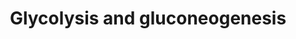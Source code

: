 ---
annotations:
- id: PW:0000641
  parent: regulatory pathway
  type: Pathway Ontology
  value: gluconeogenesis pathway
- id: PW:0000025
  parent: classic metabolic pathway
  type: Pathway Ontology
  value: glycolysis/gluconeogenesis pathway
authors:
- MaintBot
- Mkutmon
- Egonw
- Eweitz
description: Glycolysis is the metabolic pathway that converts glucose C6H12O6, into
  pyruvate, CH3COCOO− + H+. The free energy released in this process is used to form
  the ATP and NADH. Gluconeogenesis is a metabolic pathway that results in the generation
  of glucose from non-carbohydrate carbon substrates such as pyruvate, lactate, glycerol,
  glucogenic amino acids, and fatty acids. Description adapted from [http://www.wikipedia.org
  Wikipedia].
last-edited: 2021-05-21
organisms:
- Bos taurus
redirect_from:
- /index.php/Pathway:WP1027
- /instance/WP1027
- /instance/WP1027_rr117532
revision: r117532
schema-jsonld:
- '@context': https://schema.org/
  '@id': https://wikipathways.github.io/pathways/WP1027.html
  '@type': Dataset
  creator:
    '@type': Organization
    name: WikiPathways
  description: Glycolysis is the metabolic pathway that converts glucose C6H12O6,
    into pyruvate, CH3COCOO− + H+. The free energy released in this process is used
    to form the ATP and NADH. Gluconeogenesis is a metabolic pathway that results
    in the generation of glucose from non-carbohydrate carbon substrates such as pyruvate,
    lactate, glycerol, glucogenic amino acids, and fatty acids. Description adapted
    from [http://www.wikipedia.org Wikipedia].
  keywords:
  - 1,3BP-Glycerate
  - 2P-Glycerate
  - 3P-Glycerate
  - ALDOA
  - ALDOB
  - ALDOC
  - Acetyl-CoA
  - Aspartate
  - DLAT
  - DLD
  - Dihydroxyacetone-P
  - ENO1
  - ENO2
  - ENO3
  - FBP1
  - FBP2
  - Fructose 6P
  - Fructose-1,6BP
  - G6PC
  - GAPDH
  - GAPDHS
  - GCK
  - GOT1
  - GOT2
  - GPI
  - Glucose
  - Glucose-6P
  - Glyceraldehyde 3P
  - HK1
  - HK2
  - HK3
  - LDHA
  - LDHB
  - LDHC
  - Lactate
  - MDH1
  - MDH2
  - MPC1
  - MPC2
  - Malate
  - Oxaloacetate
  - P-enolpyruvate
  - PC
  - PCK1
  - PDHA1
  - PDHA2
  - PDHB
  - PDHX
  - PFKL
  - PFKM
  - PFKP
  - PGAM2
  - PGK1
  - PKLR
  - PKM2
  - Pyruvate
  - SLC2A1
  - SLC2A2
  - SLC2A3
  - SLC2A4
  - SLC2A5
  - TPI1
  license: CC0
  name: Glycolysis and gluconeogenesis
seo: CreativeWork
title: Glycolysis and gluconeogenesis
wpid: WP1027
---
